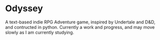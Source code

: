 # Odyssey
A text-based indie  RPG Adventure game, inspired by Undertale and D&D, and contructed in python.
Currently a work and progress, and may move slowly as I am currently studying.
